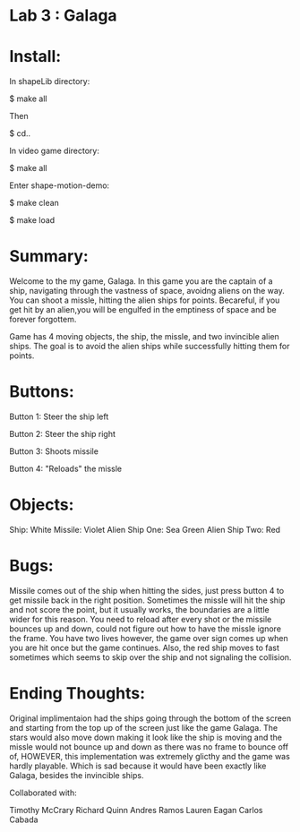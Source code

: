# Lab 3 : Galaga

# Install:

In shapeLib directory:

$ make all

Then

$ cd..

In video game directory:

$ make all

Enter shape-motion-demo:

$ make clean

$ make load

# Summary:

Welcome to the my game, Galaga. In this game you are the captain of a ship,
navigating through the vastness of space, avoidng aliens on the way. You can
shoot a missle, hitting the alien ships for points. Becareful, if you get hit
by an alien,you will be engulfed in the emptiness of space and be forever forgottem.

Game has 4 moving objects, the ship, the missle, and two invincible alien ships. The goal is
to avoid the alien ships while successfully hitting them for points.

# Buttons:

Button 1: Steer the ship left

Button 2: Steer the ship right

Button 3: Shoots missile

Button 4: "Reloads" the missle

# Objects:

Ship: White
Missile: Violet
Alien Ship One: Sea Green
Alien Ship Two: Red

# Bugs:
Missile comes out of the ship when hitting the sides, just press button 4 to
get missile back in the right position. Sometimes the missle will hit the ship
and not score the point, but it usually works, the boundaries are a little
wider for this reason. You need to reload after every shot or the missile
bounces up and down, could not figure out how to have the missle ignore the
frame. You have two lives however, the game over sign comes up when you are
hit once but the game continues. Also, the red ship moves to fast sometimes
which seems to skip over the ship and not signaling the collision. 

# Ending Thoughts:
Original implimentaion had the ships going through the bottom of the screen
and starting  from the top up of the screen just like the game Galaga. The
stars would also move down making it look like the ship is moving and the
missle would not bounce up and down as there was no frame to bounce off of, HOWEVER,
this implementation was extremely glicthy and the game was hardly
playable. Which is sad because it would have been exactly like Galaga, besides
the invincible ships.

Collaborated with:

Timothy McCrary
Richard Quinn
Andres Ramos
Lauren Eagan
Carlos Cabada







